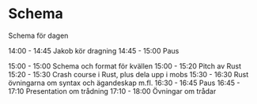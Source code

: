 # Schema
Schema för dagen

14:00 - 14:45 Jakob kör dragning
14:45 - 15:00 Paus

15:00 - 15:00 Schema och format för kvällen
15:00 - 15:20 Pitch av Rust
15:20 - 15:30 Crash course i Rust, plus dela upp i mobs
15:30 - 16:30 Rust övningarna om syntax och ägandeskap m.fl.
16:30 - 16:45 Paus
16:45 - 17:10 Presentation om trådning
17:10 - 18:00 Övningar om trådar
